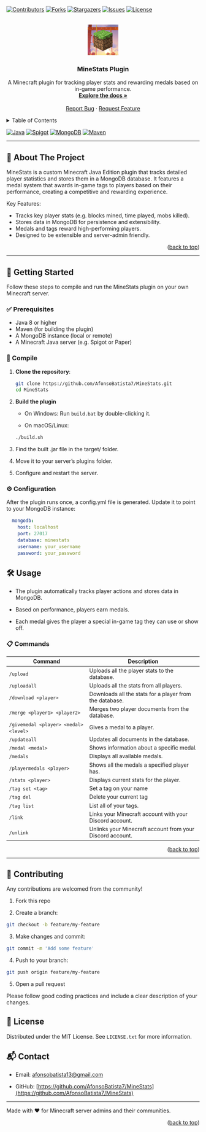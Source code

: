 <a id="readme-top"></a>

<!-- PROJECT SHIELDS -->
<!--
*** https://www.markdownguide.org/basic-syntax/#reference-style-links
-->
[![Contributors][contributors-shield]][contributors-url]
[![Forks][forks-shield]][forks-url]
[![Stargazers][stars-shield]][stars-url]
[![Issues][issues-shield]][issues-url]
[![License][license-shield]][license-url]

<!-- PROJECT LOGO -->
<br />
<div align="center">
  <a href="https://github.com/AfonsoBatista7/MineStats">
    <img src="./src/org/rage/pluginstats/img/favicon.ico" alt="Logo" width="80" height="80">
  </a>

  <h3 align="center">MineStats Plugin</h3>

  <p align="center">
    A Minecraft plugin for tracking player stats and rewarding medals based on in-game performance.
    <br />
    <a href="https://github.com/AfonsoBatista7/MineStats"><strong>Explore the docs »</strong></a>
    <br />
    <br />
    <a href="https://github.com/AfonsoBatista7/MineStats/issues">Report Bug</a>
    ·
    <a href="https://github.com/AfonsoBatista7/MineStats/issues">Request Feature</a>
  </p>
</div>

<!-- TABLE OF CONTENTS -->
<details>
  <summary>Table of Contents</summary>
  <ol>
    <li>
      <a href="#about-the-project">About The Project</a>
    </li>
    <li>
      <a href="#getting-started">Getting Started</a>
      <ul>
        <li><a href="#prerequisites">Prerequisites</a></li>
        <li><a href="#compile">Compile</a></li>
        <li><a href="#configuration">Configuration</a></li>
      </ul>
    </li>
    <li><a href="#usage">Usage</a></li>
    <li><a href="#roadmap">Roadmap</a></li>
    <li><a href="#contributing">Contributing</a></li>
    <li><a href="#license">License</a></li>
    <li><a href="#contact">Contact</a></li>
  </ol>
</details>

[![Java][java-shield]][java-url]
[![Spigot][spigot-shield]][spigot-url]
[![MongoDB][mongodb-shield]][mongodb-url]
[![Maven][maven-shield]][maven-url]

---

## 🧩 About The Project

MineStats is a custom Minecraft Java Edition plugin that tracks detailed player statistics and stores them in a MongoDB database. It features a medal system that awards in-game tags to players based on their performance, creating a competitive and rewarding experience.

Key Features:
- Tracks key player stats (e.g. blocks mined, time played, mobs killed).
- Stores data in MongoDB for persistence and extensibility.
- Medals and tags reward high-performing players.
- Designed to be extensible and server-admin friendly.

<p align="right">(<a href="#readme-top">back to top</a>)</p>

---

## 🚀 Getting Started

Follow these steps to compile and run the MineStats plugin on your own Minecraft server.

### ✅ Prerequisites

- Java 8 or higher
- Maven (for building the plugin)
- A MongoDB instance (local or remote)
- A Minecraft Java server (e.g. Spigot or Paper)

### 💾 Compile

1. **Clone the repository**:
   ```bash
   git clone https://github.com/AfonsoBatista7/MineStats.git
   cd MineStats
   ```
2. **Build the plugin**
   - On Windows:
   Run `build.bat` by double-clicking it.

   - On macOS/Linux:
   ```bash
   ./build.sh
   ```
3. Find the built .jar file in the target/ folder.

4. Move it to your server’s plugins folder.

5. Configure and restart the server.

### ⚙️ Configuration

After the plugin runs once, a config.yml file is generated. Update it to point to your MongoDB instance:

```yaml
  mongodb:
    host: localhost
    port: 27017
    database: minestats
    username: your_username
    password: your_password
```

## 🛠️ Usage

- The plugin automatically tracks player actions and stores data in MongoDB.

- Based on performance, players earn medals.

- Each medal gives the player a special in-game tag they can use or show off.

### 📋 Commands

| Command                                | Description                                              |
|----------------------------------------|----------------------------------------------------------|
| `/upload`                              | Uploads all the player stats to the database.            |
| `/uploadall`                           | Uploads all the stats from all players.                  |
| `/download <player>`                   | Downloads all the stats for a player from the database.  |
| `/merge <player1> <player2>`           | Merges two player documents from the database.           |
| `/givemedal <player> <medal> <level>`  | Gives a medal to a player.                               |
| `/updateall`                           | Updates all documents in the database.                   |
| `/medal <medal>`                       | Shows information about a specific medal.                |
| `/medals`                              | Displays all available medals.                           |
| `/playermedals <player>`               | Shows all the medals a specified player has.             |
| `/stats <player>`                      | Displays current stats for the player.                   |
| `/tag set <tag>`                       | Set a tag on your name                                   |
| `/tag del`                             | Delete your current tag                                  |
| `/tag list`                            | List all of your tags.                                   |
| `/link`                                | Links your Minecraft account with your Discord account.  |
| `/unlink`                              | Unlinks your Minecraft account from your Discord account.|

<p align="right">(<a href="#readme-top">back to top</a>)</p>

---

## 🤝 Contributing

Any contributions are welcomed from the community!

1. Fork this repo

2. Create a branch: 
```bash
git checkout -b feature/my-feature
```

3. Make changes and commit:
  ```bash
  git commit -m 'Add some feature'
  ```

4. Push to your branch: 
```bash
git push origin feature/my-feature
```
5. Open a pull request

Please follow good coding practices and include a clear description of your changes.

## 📄 License

Distributed under the MIT License. See `LICENSE.txt` for more information.

## 📬 Contact

- Email: [afonsobatista13@gmail.com](mailto://afonsobatista13@gmail.com)

- GitHub: [https://github.com/AfonsoBatista7/MineStats](https://github.com/AfonsoBatista7/MineStats)

---

Made with ❤️ for Minecraft server admins and their communities.

<p align="right">(<a href="#readme-top">back to top</a>)</p>

<!-- MARKDOWN LINKS & IMAGES -->
<!-- https://www.markdownguide.org/basic-syntax/#reference-style-links -->
<!-- From own repo -->
[contributors-shield]: https://img.shields.io/github/contributors/AfonsoBatista7/MineStats.svg?style=for-the-badge
[contributors-url]: https://github.com/AfonsoBatista7/MineStats/graphs/contributors
[forks-shield]: https://img.shields.io/github/forks/AfonsoBatista7/MineStats.svg?style=for-the-badge
[forks-url]: https://github.com/AfonsoBatista7/MineStats/network/members
[issues-shield]: https://img.shields.io/github/issues/AfonsoBatista7/MineStats.svg?style=for-the-badge
[issues-url]: https://github.com/AfonsoBatista7/MineStats/issues
[license-shield]: https://img.shields.io/github/license/AfonsoBatista7/MineStats.svg?style=for-the-badge
[license-url]: https://github.com/AfonsoBatista7/MineStats/blob/master/LICENSE.txt
[stars-shield]: https://img.shields.io/github/stars/AfonsoBatista7/MineStats.svg?style=for-the-badge
[stars-url]: https://github.com/AfonsoBatista7/MineStats/stargazers
<!-- From repo images -->
[product-screenshot]: ./docs/images/product.png
<!-- From badges -->
[java-shield]: https://img.shields.io/badge/Java-FF0000?logoColor=white
[java-url]: https://openjdk.org/
[mongodb-shield]: https://img.shields.io/badge/MongoDB-%234ea94b.svg?logo=mongodb&logoColor=white
[mongodb-url]: https://mongodb.github.io/mongo-java-driver/
[maven-shield]: https://img.shields.io/badge/Maven-purple?logoColor=white
[maven-url]: https://maven.apache.org/
[spigot-shield]: https://img.shields.io/badge/Spigot-yellow?logoColor=black
[spigot-url]: https://www.spigotmc.org/
